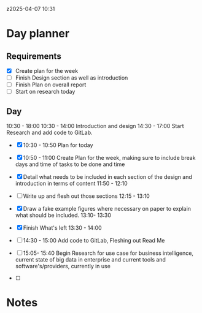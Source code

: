 z2025-04-07 10:31


# Day planner

## Requirements
- [x] Create plan for the week
- [ ] Finish Design section as well as introduction
- [ ] Finish Plan on overall report
- [ ] Start on research today

## Day
10:30 - 18:00
10:30 - 14:00  Introduction and design
14:30 - 17:00 Start Research and add code to GitLab.

- [x] 10:30 - 10:50 Plan for today
- [x] 10:50 - 11:00 Create Plan for the week, making sure to include break days and time of tasks to be done and time
- [x] Detail what needs to be included in each section of the design and introduction in terms of content 11:50 - 12:10
- [ ] Write up and flesh out those sections 12:15 - 13:10
- [x] Draw a fake example figures where necessary on paper to explain what should be included. 13:10- 13:30
- [x] Finish What's left 13:30 - 14:00
      

- [ ] 14:30 - 15:00 Add code to GitLab, Fleshing out Read Me
- [ ] 15:05- 15:40 Begin Research for use case for business intelligence, current state of big data in enterprise and current tools and software's/providers, currently in use
- [ ] 


# Notes